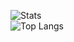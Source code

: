 ![Stats](https://github-readme-stats.vercel.app/api?username=zakhil-dev&show_icons=true)
<br>
![Top Langs](https://github-readme-stats.vercel.app/api/top-langs/?username=anuraghazra&layout=compact)

